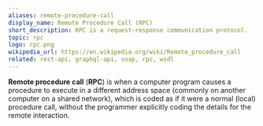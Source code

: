 ```yaml
---
aliases: remote-procedure-call
display_name: Remote Procedure Call (RPC)
short_description: RPC is a request–response communication protocol. 
topic: rpc
logo: rpc.png
wikipedia_url: https://en.wikipedia.org/wiki/Remote_procedure_call
related: rest-api, graphql-api, soap, rpc, wsdl 
---
```

**Remote procedure call** (**RPC**) is when a computer program causes a procedure to execute in a different address space (commonly on another computer on a shared network), which is coded as if it were a normal (local) procedure call, without the programmer explicitly coding the details for the remote interaction.
